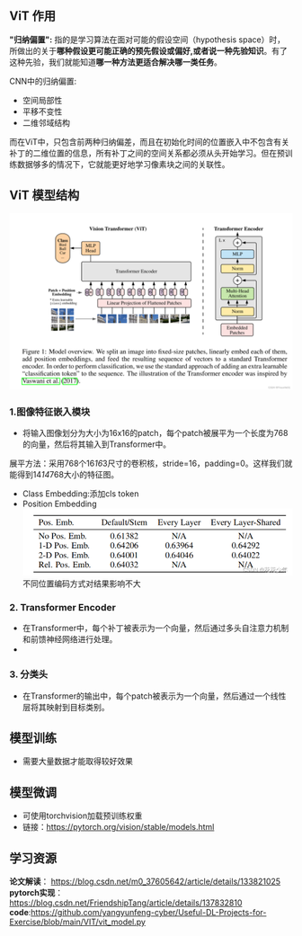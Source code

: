 ## ViT 作用
**"归纳偏置":** 指的是学习算法在面对可能的假设空间（hypothesis space）时，所做出的关于**哪种假设更可能正确的预先假设或偏好,或者说一种先验知识**。有了这种先验，我们就能知道**哪一种方法更适合解决哪一类任务**。

CNN中的归纳偏置:
- 空间局部性
- 平移不变性
- 二维邻域结构

而在ViT中，只包含前两种归纳偏差，而且在初始化时间的位置嵌入中不包含有关补丁的二维位置的信息，所有补丁之间的空间关系都必须从头开始学习。但在预训练数据够多的情况下，它就能更好地学习像素块之间的关联性。


## ViT 模型结构
![alt text](0f7abb21941943ebaccd70bf7166f279.png)
### 1.图像特征嵌入模块
- 将输入图像划分为大小为16x16的patch，每个patch被展平为一个长度为768的向量，然后将其输入到Transformer中。

展平方法：采用768个16*16*3尺寸的卷积核，stride=16，padding=0。这样我们就能得到14*14*768大小的特征图。

- Class Embedding:添加cls token
- Position Embedding
![alt text](ffc662cc495d4ba0b2e30fee92538e9d.png)
不同位置编码方式对结果影响不大
### 2. Transformer Encoder
- 在Transformer中，每个补丁被表示为一个向量，然后通过多头自注意力机制和前馈神经网络进行处理。
- 

### 3. 分类头
- 在Transformer的输出中，每个patch被表示为一个向量，然后通过一个线性层将其映射到目标类别。



## 模型训练
- 需要大量数据才能取得较好效果

## 模型微调
- 可使用torchvision加载预训练权重
- 链接：https://pytorch.org/vision/stable/models.html


## 学习资源
**论文解读**： https://blog.csdn.net/m0_37605642/article/details/133821025
**pytorch实现**：https://blog.csdn.net/FriendshipTang/article/details/137832810
**code**:https://github.com/yangyunfeng-cyber/Useful-DL-Projects-for-Exercise/blob/main/VIT/vit_model.py
